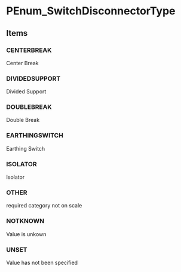# PEnum_SwitchDisconnectorType

## Items

### CENTERBREAK
Center Break

### DIVIDEDSUPPORT
Divided Support

### DOUBLEBREAK
Double Break

### EARTHINGSWITCH
Earthing Switch

### ISOLATOR
Isolator

### OTHER
required category not on scale

### NOTKNOWN
Value is unkown

### UNSET
Value has not been specified
